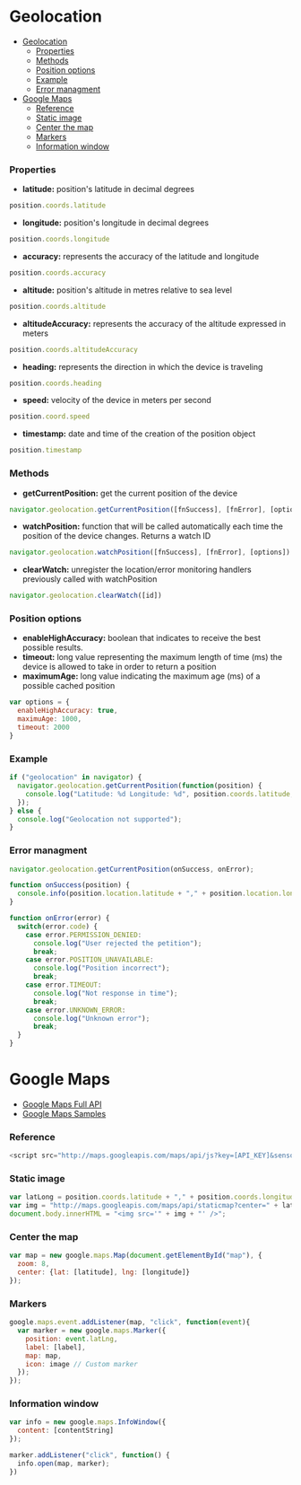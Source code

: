 <h1>Geolocation</h1>

- [Geolocation](#geolocation)
    - [Properties](#properties)
    - [Methods](#methods)
    - [Position options](#position-options)
    - [Example](#example)
    - [Error managment](#error-managment)
- [Google Maps](#google-maps)
    - [Reference](#reference)
    - [Static image](#static-image)
    - [Center the map](#center-the-map)
    - [Markers](#markers)
    - [Information window](#information-window)
    
### Properties
- **latitude:** position's latitude in decimal degrees
```javascript
position.coords.latitude
```
- **longitude:** position's longitude in decimal degrees
```javascript
position.coords.longitude
```
- **accuracy:** represents the accuracy of the latitude and longitude
```javascript
position.coords.accuracy
```
- **altitude:** position's altitude in metres relative to sea level
```javascript
position.coords.altitude
```
- **altitudeAccuracy:** represents the accuracy of the altitude expressed in meters
```javascript
position.coords.altitudeAccuracy
```
- **heading:** represents the direction in which the device is traveling
```javascript
position.coords.heading
```
- **speed:** velocity of the device in meters per second
```javascript
position.coord.speed
```
- **timestamp:** date and time of the creation of the position object
```javascript
position.timestamp
```
### Methods
- **getCurrentPosition:** get the current position of the device
```javascript
navigator.geolocation.getCurrentPosition([fnSuccess], [fnError], [options]);
```
- **watchPosition:** function that will be called automatically each time the position of the device changes. Returns a watch ID
```javascript
navigator.geolocation.watchPosition([fnSuccess], [fnError], [options])
```
- **clearWatch:** unregister the location/error monitoring handlers previously called with watchPosition
```javascript
navigator.geolocation.clearWatch([id])
```
### Position options
- **enableHighAccuracy:** boolean that indicates to receive the best possible results.
- **timeout:** long value representing the maximum length of time (ms) the device is allowed to take in order to return a position
- **maximumAge:** long value indicating the maximum age (ms) of a possible cached position
```javascript
var options = {
  enableHighAccuracy: true,
  maximuAge: 1000,
  timeout: 2000
}
```
### Example
```javascript
if ("geolocation" in navigator) {
  navigator.geolocation.getCurrentPosition(function(position) {
    console.log("Latitude: %d Longitude: %d", position.coords.latitude, position.coords.longitude);
  });
} else {
  console.log("Geolocation not supported");
}
```
### Error managment
```javascript
navigator.geolocation.getCurrentPosition(onSuccess, onError);

function onSuccess(position) {
  console.info(position.location.latitude + "," + position.location.longitude);
}

function onError(error) {
  switch(error.code) {
    case error.PERMISSION_DENIED:
      console.log("User rejected the petition");
      break;
    case error.POSITION_UNAVAILABLE:
      console.log("Position incorrect");
      break;
    case error.TIMEOUT:
      console.log("Not response in time");
      break;
    case error.UNKNOWN_ERROR:
      console.log("Unknown error");
      break;
  }
}
```
# Google Maps
- [Google Maps Full API](https://developers.google.com/maps/documentation/javascript/3.exp/reference)
- [Google Maps Samples](https://developers.google.com/maps/documentation/javascript/examples)
### Reference
```javascript
<script src="http://maps.googleapis.com/maps/api/js?key=[API_KEY]&sensor=false&extension=.js&output=embed"></script>
```
### Static image
```javascript
var latLong = position.coords.latitude + "," + position.coords.longitude;
var img = "http://maps.googleapis.com/maps/api/staticmap?center=" + latLong + "&zoom=14&size=400x300&sensor=false";
document.body.innerHTML = "<img src='" + img + "' />";
```
### Center the map
```javascript
var map = new google.maps.Map(document.getElementById("map"), {
  zoom: 8,
  center: {lat: [latitude], lng: [longitude]}
});
```
### Markers
```javascript
google.maps.event.addListener(map, "click", function(event){
  var marker = new google.maps.Marker({
    position: event.latLng,
    label: [label],
    map: map,
    icon: image // Custom marker
  });
});
```
### Information window
```javascript
var info = new google.maps.InfoWindow({
  content: [contentString]
});

marker.addListener("click", function() {
  info.open(map, marker);
})
```
